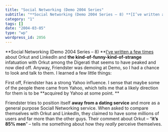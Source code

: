 ```yaml
---
title: "Social Networking (Demo 2004 Series"
subtitle: "**Social Networking (Demo 2004 Series – 8) **[I’ve written a few times](/2004/01/24.html#a155) about..."
category: "1"
tags: []
date: "2004-03-05"
type: "wp"
wordpress_id: 2056
---
```

**Social Networking (Demo 2004 Series – 8) **[I’ve written a few times](/2004/01/24.html#a155) about Orkut and LinkedIn and **the kind-of-funny-kind-of-strange** infatuation with Orkut among the Digerati that seems to have peaked and now died off. Anyway, Friendster was demoing at Demo, so I had a chance to look and talk to them. I learned a few little things: 

First off, Friendster has a strong Yahoo influence. I sense that maybe some of the people there came from Yahoo, which tells me that a likely direction for them is to be **acquired by Yahoo at some point. **

Friendster tries to position itself **away from a dating service** and more as a general purpose Sociall Networking service. When asked to compare themselves with Orkut and LinkedIn, they claimed to have some millions of users and far more than the other guys. Their comment about Orkut – “**it’s 85% men**” – tells me something about how they *really* perceive themselves.